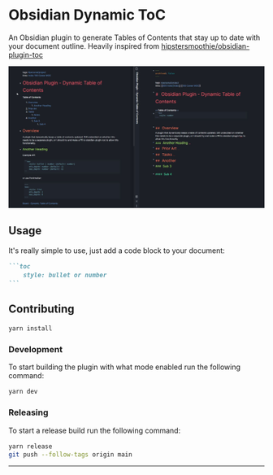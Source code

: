 # Obsidian Dynamic ToC

An Obsidian plugin to generate Tables of Contents that stay up to date with your document outline. Heavily inspired from [hipstersmoothie/obsidian-plugin-toc](https://github.com/hipstersmoothie/obsidian-plugin-toc)

![](media/screenshot.jpg)

## Usage

It's really simple to use, just add a code block to your document:

````markdown
```toc
    style: bullet or number
```
````

## Contributing

```bash
yarn install
```

### Development

To start building the plugin with what mode enabled run the following command:

```bash
yarn dev
```

### Releasing

To start a release build run the following command:

```bash
yarn release
git push --follow-tags origin main
```

---
